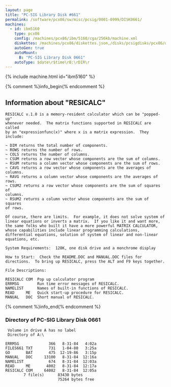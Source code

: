 ```yaml
---
layout: page
title: "PC-SIG Library Disk #661"
permalink: /software/pcx86/sw/misc/pcsig/0001-0999/DISK0661/
machines:
  - id: ibm5160
    type: pcx86
    config: /machines/pcx86/ibm/5160/cga/256kb/machine.xml
    diskettes: /machines/pcx86/diskettes.json,/disks/pcsigdisks/pcx86/diskettes.json
    autoGen: true
    autoMount:
      B: "PC-SIG Library Disk 0661"
    autoType: $date\r$time\rB:\rDIR\r
---
```


{% include machine.html id="ibm5160" %}

{% comment %}info_begin{% endcomment %}

## Information about "RESICALC"

    RESICALC v.1.0 is a memory-resident calculator which can be "popped-up"
    whenever needed.  The matrix functions supported in RESICALC are called
    by an "expressionfunc(x)" where x is a matrix expression.  They
    include:
    
    ~ DIM returns the total number of components.
    ~ ROWS returns the number of rows.
    ~ COLS returns the number of columns.
    ~ CSUM returns a row vector whose components are the sum of columns.
    ~ RSUM returns a column vector whose components are the sum of rows.
    ~ CAVG returns a row vector whose components are the averages of
    columns.
    ~ RAVG returns a column vector whose components are the averages of
    rows.
    ~ CSUM2 returns a row vector whose components are the sum of squares of
    columns.
    ~ RSUM2 returns a column vector whose components are the sum of squares
    of rows.
    
    Of course, there are limits.  For example, it does not solve system of
    linear equations or inverts a matrix.  If you like it and want more,
    the same folks who built it have a more powerful MATRIX CALCULATOR,
    whose capabilities include linear programming calculations,
    differential equations, solution of system of linear and non-linear
    equations, etc.
    
    System Requirements:  128K, one disk drive and a monchrome display
    
    How to Start:  Check the README.DOC and MANUAL.DOC files for
    directions.  To bring up RESICALC, press the ALT and F9 keys together.
    
    File Descriptions:
    
    RESICALC COM  Pop up calculator program
    ERRMSG        Run time error messages of RESICALC.
    NAMELIST      Names of built-in functions of RESICALC.
    READ     ME   Quick start-up procedure for RESICALC.
    MANUAL   DOC  Short manual of RESICALC.
{% comment %}info_end{% endcomment %}


### Directory of PC-SIG Library Disk 0661

     Volume in drive A has no label
     Directory of A:\

    ERRMSG             366   8-31-84   4:02a
    FILES661 TXT       731   1-04-80   3:25a
    GO       BAT       475  12-19-86   3:15p
    MANUAL   DOC     13100   8-31-84  12:16a
    NAMELIST           674   8-31-84  12:03a
    READ     ME       4002   8-31-84  12:17a
    RESICALC COM     64082   8-31-84  12:05a
            7 file(s)      83430 bytes
                           75264 bytes free
